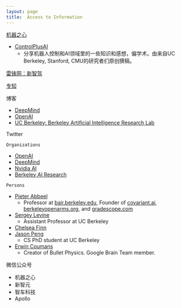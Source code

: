 ```yaml
---
layout: page
title:  Access to Information
---
```



[机器之心](https://www.jiqizhixin.com/)
- [ControlPlusAI](https://www.jiqizhixin.com/columns/ControlPlusAI)
	- 分享机器人控制和AI领域里的一些知识和感想，偏学术。由来自UC Berkeley, Stanford, CMU的研究者们原创撰稿。


[雷锋网：新智驾](https://www.leiphone.com/category/transportation)

[专知](http://www.zhuanzhi.ai/)

博客
- [DeepMind](https://deepmind.com/blog/)
- [OpenAI](https://openai.com/blog/)
- [UC Berkeley: Berkeley Artificial Intelligence Research Lab](https://bair.berkeley.edu/blog/?refresh=1)

Twitter

`Organizations`
- [OpenAI](https://twitter.com/OpenAI)
- [DeepMind](https://twitter.com/DeepMindAI)
- [Nvidia AI](https://twitter.com/NvidiaAI)
- [Berkeley AI Research](https://twitter.com/berkeley_ai)

`Persons`
- [Pieter Abbeel](https://twitter.com/pabbeel)
	- Professor at [bair.berkeley.edu](https://bair.berkeley.edu), Founder of [covariant.ai](http://covariant.ai), [berkeleyopenarms.org](https://www.berkeleyopenarms.org/), and [gradescope.com](http://gradescope.com)
- [Sergey Levine](https://twitter.com/svlevine)
	- Assistant Professor at UC Berkeley
- [Chelsea Finn](https://twitter.com/chelseabfinn)
- [Jason Peng](https://twitter.com/xbpeng4)
	- CS PhD student at UC Berkeley
- [Erwin Coumans](https://twitter.com/erwincoumans)
	- Creator of Bullet Physics. Google Brain Team member.

微信公众号
- 机器之心
- 新智元
- 智车科技
- Apollo
